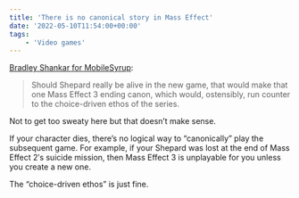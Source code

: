 ```yaml
---
title: 'There is no canonical story in Mass Effect'
date: '2022-05-10T11:54:00+00:00'
tags:
    - 'Video games'
---
```


[Bradley Shankar for MobileSyrup](https://mobilesyrup.com/2022/05/10/bioware-new-mass-effect-commander-shepard-confirmation-deleted-post/):

> Should Shepard really be alive in the new game, that would make that one Mass Effect 3 ending canon, which would, ostensibly, run counter to the choice-driven ethos of the series.

Not to get too sweaty here but that doesn’t make sense.

If your character dies, there’s no logical way to “canonically” play the subsequent game. For example, if your Shepard was lost at the end of Mass Effect 2′s suicide mission, then Mass Effect 3 is unplayable for you unless you create a new one.

The “choice-driven ethos” is just fine.